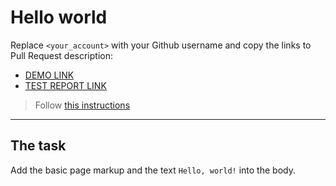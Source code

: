 # Hello world
Replace `<your_account>` with your Github username and copy the links to Pull Request description:
- [DEMO LINK](https://RatuhWD.github.io/layout_hello-world/)
- [TEST REPORT LINK](https://RatuhWD.github.io/layout_hello-world/report/html_report/)

> Follow [this instructions](https://mate-academy.github.io/layout_task-guideline/#how-to-solve-the-layout-tasks-on-github)
___

## The task 
Add the basic page markup and the text `Hello, world!` into the body.
